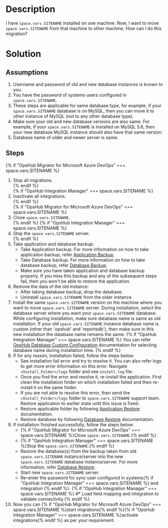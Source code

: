 # Description

I have <code class="expression">space.vars.SITENAME</code> installed on one machine. Now, I want to move <code class="expression">space.vars.SITENAME</code> from that machine to other machine. How can I do this migration?

# Solution

## Assumptions

1. Username and password of old and new database instances is known to you.  
2. You have the password of systems users configured in <code class="expression">space.vars.SITENAME</code>.  
3. These steps are applicable for same database type, for example, if your <code class="expression">space.vars.SITENAME</code> database is on MySQL, then you can move it to other instance of MySQL (not to any other database type).  
4. Make sure your old and new database versions are also same. For example, if your <code class="expression">space.vars.SITENAME</code> is installed on MySQL 5.6, then your new database MySQL instance should also have that same version.  
5. Database name of older and newer server is same.  

## Steps

{% if "OpsHub Migrator for Microsoft Azure DevOps" === space.vars.SITENAME %}  
1. Stop all migrations.  
{% endif %}   
{% if "OpsHub Integration Manager" === space.vars.SITENAME %}  
1. Inactivate all integrations.  
{% endif %}  
{% if "OpsHub Migrator for Microsoft Azure DevOps" === space.vars.SITENAME %}
2. Close <code class="expression">space.vars.SITENAME</code>.  
{% endif %}
{% if "OpsHub Integration Manager" === space.vars.SITENAME %}
2. Stop the <code class="expression">space.vars.SITENAME</code> server.  
{% endif %}
3. Take application and database backup:
   * Take Application backup. For more information on how to take application backup, refer [Application Backup](../../../manage/upgrade/taking-application-backup.md#application-backup).
   * Take Database backup. For more information on how to take database backup, refer [Database Backup](../../../manage/upgrade/taking-application-backup.md#database-backup). 
   * Make sure you have taken application and database backup properly. If you miss this backup and any of the subsequent steps fail, then you won't be able to restore the application.
4. Remove the data of the old instance:
   * After taking database backup, drop the database.
   * Uninstall <code class="expression">space.vars.SITENAME</code> from the older instance.
5. Install the same <code class="expression">space.vars.SITENAME</code> version on the machine where you want to move <code class="expression">space.vars.SITENAME</code> server. During installation, select the database server where you want your <code class="expression">space.vars.SITENAME</code> database. While configuring installation, make sure database name is same as old installation. If your old <code class="expression">space.vars.SITENAME</code> instance database name is custom (other than 'opshub' and 'reportsdb'), then make sure in this new installation the database name remains the same.
 {% if "OpsHub Integration Manager" === space.vars.SITENAME %}  You can refer [OpsHub Database Custom Configuration](../../../getting-started/installation.md#opshub-database-custom-configuration) documentation for selecting database name during installation time. {% endif %}
6. If for any reason, installation failed, follow the steps below:  
   * See installation fail error and try to resolve it. You can also refer logs to get more error information on this error. Navigate `<Install_Folder>/logs` folder and see `install.log` file.  
   * Once you find the error and resolve it, re-install the application. First clean the installation folder on which installation failed and then re-install it on the same folder.  
   * If you are not able to resolve this error, then send the `<Install_Folder>/logs` folder to <code class="expression">space.vars.SITENAME</code> support team. Restore application to earlier state until this issue is fixed:
   * Restore applicable folder by following [Application Restore](../../../manage/upgrade/taking-application-backup.md#application-restore) documentation.
   * Restore database by following [Database Restore](../../../manage/upgrade/taking-application-backup.md#database-restore) documentation.  
7. If installation finished successfully, follow the steps below:
   * {% if "OpsHub Migrator for Microsoft Azure DevOps" === space.vars.SITENAME %}Close <code class="expression">space.vars.SITENAME</code>.{% endif %}
   * {% if "OpsHub Integration Manager" === space.vars.SITENAME %}Stop the <code class="expression">space.vars.SITENAME</code>.{% endif %}
   * Restore the database(s) from the backup taken from old <code class="expression">space.vars.SITENAME</code> instance/server into the new <code class="expression">space.vars.SITENAME</code> database instance/server. For more information, refer [Database Restore](../../../manage/upgrade/taking-application-backup.md#database-restore).
   * Start new <code class="expression">space.vars.SITENAME</code> server.
   * Re-enter the password for sync user configured in systems{% if "OpsHub Integration Manager" === space.vars.SITENAME %} and integration {% endif %}.
   {% if "OpsHub Integration Manager" === space.vars.SITENAME %} #* Load field mapping and integration to validate connectivity.{% endif %}
8. Now you can {% if "OpsHub Migrator for Microsoft Azure DevOps" === space.vars.SITENAME %}start migrations{% endif %}{% if "OpsHub Integration Manager" === space.vars.SITENAME %}activate integrations{% endif %} as per your requirement.